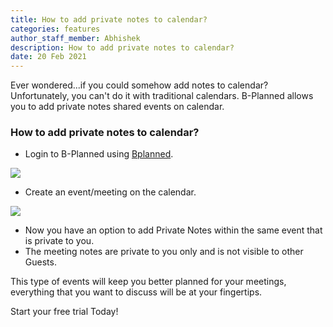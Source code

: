 ```yaml
---
title: How to add private notes to calendar?
categories: features
author_staff_member: Abhishek
description: How to add private notes to calendar?
date: 20 Feb 2021
---
```


Ever wondered...if you could somehow add notes to calendar? Unfortunately, you can't do it with traditional calendars. B-Planned allows you to add private notes shared events on calendar.


### How to add private notes to calendar?
- Login to B-Planned using [Bplanned](https://app.bplanned.com).

<img src="{{ site.base_url }}/images/posts/bplanned-login.jpeg">

- Create an event/meeting on the calendar.

<img src="{{ site.base_url }}/images/posts/bplanned-private-notes.png">

- Now you have an option to add Private Notes within the same event that is private to you.
- The meeting notes are private to you only and is not visible to other Guests.

<p>This type of events will keep you better planned for your meetings, everything that you want to discuss will be at your fingertips. </p>

<p>Start your free trial Today!</p>
